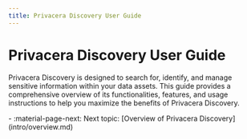 ```yaml
---
title: Privacera Discovery User Guide
---
```


# Privacera Discovery User Guide

Privacera Discovery is designed to search for, identify, and manage sensitive information within your data assets. This
guide provides a comprehensive overview of its functionalities, features, and usage instructions to help you maximize
the benefits of Privacera Discovery.

<div class="grid cards" markdown>
-   :material-page-next: Next topic: [Overview of Privacera Discovery](intro/overview.md)
</div>